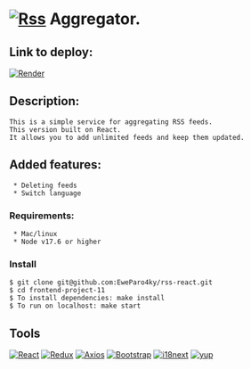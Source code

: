 # [![Rss][Rss-badge]][Rss-url] Aggregator.

## Link to deploy:
[![Render][Render-badge]][Render-url]

## Description:
    This is a simple service for aggregating RSS feeds.
    This version built on React.
    It allows you to add unlimited feeds and keep them updated.

## Added features:
     * Deleting feeds
     * Switch language

 ### Requirements:
      
     * Mac/linux
     * Node v17.6 or higher

 ### Install
    $ git clone git@github.com:EweParo4ky/rss-react.git
    $ cd frontend-project-11
    $ To install dependencies: make install
    $ To run on localhost: make start

   ## Tools
[![React][React-badge]][React-url]
[![Redux][Redux-badge]][Redux-url]
[![Axios][Axios-badge]][Axios-url]
[![Bootstrap][Bootstrap-badge]][Bootstrap-url]
[![i18next][i18next-badge]][i18next-url]
[![yup][yup-badge]][yup-url]

[Rss-badge]: https://img.shields.io/badge/rss-F88900?style=for-the-badge&logo=rss&logoColor=white
[Rss-url]: https://en.wikipedia.org/wiki/RSS

[Render-badge]: https://img.shields.io/badge/Render-%46E3B7.svg?style=for-the-badge&logo=render&logoColor=white
[Render-url]: https://rss-react.onrender.com

[React-badge]: https://img.shields.io/badge/react-%2320232a.svg?style=for-the-badge&logo=react&logoColor=%2361DAFB
[React-url]: https://ru.legacy.reactjs.org/

[Redux-badge]: https://img.shields.io/badge/redux-%23593d88.svg?style=for-the-badge&logo=redux&logoColor=white
[Redux-url]: https://redux.js.org/

[Axios-badge]: https://img.shields.io/badge/Axios-5A29E4?style=flat&logo=i18next&logoColor=white
[Axios-url]: https://axios-http.com

[Bootstrap-badge]: https://img.shields.io/badge/Bootstrap-712CF9?style=flat&logo=bootstrap&logoColor=white
[Bootstrap-url]: https://getbootstrap.com

[i18next-badge]: https://img.shields.io/badge/i18next-26A69A?style=flat&logo=i18next&logoColor=white
[i18next-url]: https://www.i18next.com

[yup-badge]: https://img.shields.io/badge/yup-gray?style=flat&logoColor=white
[yup-url]: https://www.npmjs.com/package/yup
